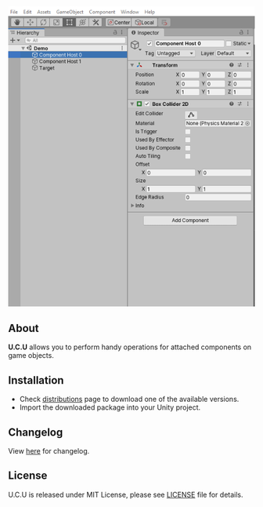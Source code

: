 <p align="center">
  <a href="#"><img src="https://github.com/iozsaygi/unity-component-copier/blob/master/media/showcase.gif"/></a>
</p>

## About
**U.C.U** allows you to perform handy operations for attached components on game objects.

## Installation
* Check [distributions](https://github.com/iozsaygi/unity-component-utilities/tree/master/dists) page to download one of the available versions.
* Import the downloaded package into your Unity project.

## Changelog
View [here](https://github.com/iozsaygi/unity-component-copier/blob/master/CHANGELOG.md) for changelog.
## License
U.C.U is released under MIT License, please see [LICENSE](https://github.com/iozsaygi/unity-component-utilities/blob/master/LICENSE) file for details.
